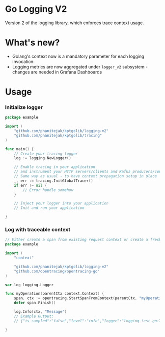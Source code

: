 # Go Logging V2

Version 2 of the logging library, which enforces trace context usage.

# What's new?

- Golang's context now is a mandatory parameter for each logging invocation
- Logging metrics are now aggregated under `logger_v2` subsystem - changes are needed in Grafana Dashboards

# Usage

### Initialize logger

```go
package example

import (
	"github.com/phanitejak/kptgolib/logging-v2"
	"github.com/phanitejak/kptgolib/tracing"
)

func main() {
	// Create your tracing logger
	log := logging.NewLogger()

	// Enable tracing in your application
	// and instrument your HTTP servers/clients and Kafka producers/consumers.
	// Same way as usual - to have context propagation setup in place
	_, err := tracing.InitGlobalTracer()
	if err != nil {
		// Error handle somehow
	}

	// Inject your logger into your application
	// Init and run your application

}

```

### Log with traceable context

```go
// Either create a span from existing request context or create a fresh one
package example

import (
	"context"

	"github.com/phanitejak/kptgolib/logging-v2"
	"github.com/opentracing/opentracing-go"
)

var log logging.Logger

func myOperation(parentCtx context.Context) {
	span, ctx := opentracing.StartSpanFromContext(parentCtx, "myOperation")
	defer span.Finish()

	log.Info(ctx, "Message")
	// Example Output:
	// {"is_sampled":"false","level":"info","logger":"logging_test.go:70","message":"Message","parent_id":"0","span_id":"54b168451e541edd","timestamp":"2020-12-11T12:02:00.370+02:00","trace_id":"54b168451e541edd"}

}

```
